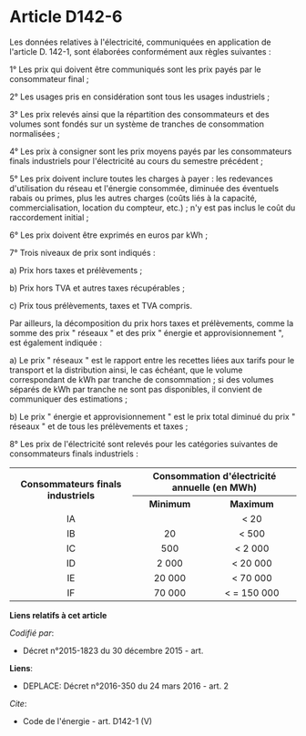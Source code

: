 # Article D142-6

Les données relatives à l'électricité, communiquées en application de l'article D. 142-1, sont élaborées conformément aux
règles suivantes : 

1° Les prix qui doivent être communiqués sont les prix payés par le consommateur final ; 

2° Les usages pris en considération sont tous les usages industriels ; 

3° Les prix relevés ainsi que la répartition des consommateurs et des volumes sont fondés sur un système de tranches de
consommation normalisées ; 

4° Les prix à consigner sont les prix moyens payés par les consommateurs finals industriels pour l'électricité au cours du
semestre précédent ; 

5° Les prix doivent inclure toutes les charges à payer : les redevances d'utilisation du réseau et l'énergie consommée,
diminuée des éventuels rabais ou primes, plus les autres charges (coûts liés à la capacité, commercialisation, location du
compteur, etc.) ; n'y est pas inclus le coût du raccordement initial ; 

6° Les prix doivent être exprimés en euros par kWh ;

7° Trois niveaux de prix sont indiqués : 

a) Prix hors taxes et prélèvements ; 

b) Prix hors TVA et autres taxes récupérables ; 

c) Prix tous prélèvements, taxes et TVA compris. 

Par ailleurs, la décomposition du prix hors taxes et prélèvements, comme la somme des prix " réseaux " et des prix " énergie
et approvisionnement ", est également indiquée : 

a) Le prix " réseaux " est le rapport entre les recettes liées aux tarifs pour le transport et la distribution ainsi, le cas
échéant, que le volume correspondant de kWh par tranche de consommation ; si des volumes séparés de kWh par tranche ne sont
pas disponibles, il convient de communiquer des estimations ; 

b) Le prix " énergie et approvisionnement " est le prix total diminué du prix " réseaux " et de tous les prélèvements et
taxes ; 

8° Les prix de l'électricité sont relevés pour les catégories suivantes de consommateurs finals industriels : 

<table>
    <tbody>
      <tr>
        <th rowspan="2">Consommateurs finals industriels 

</th>
        <th colspan="2">Consommation d'électricité annuelle (en MWh) 

</th>
      </tr>
      <tr>
        <th>Minimum 

</th>
        <th>Maximum 

</th>
      </tr>
      <tr>
        <td align="center">IA 

</td>
        <td align="left"> </td>
        <td align="center">< 20 

</td>
      </tr>
      <tr>
        <td align="center">IB 

</td>
        <td align="center">20 

</td>
        <td align="center">< 500 

</td>
      </tr>
      <tr>
        <td align="center">IC 

</td>
        <td align="center">500 

</td>
        <td align="center">< 2 000 

</td>
      </tr>
      <tr>
        <td align="center">ID 

</td>
        <td align="center">2 000 

</td>
        <td align="center">< 20 000 

</td>
      </tr>
      <tr>
        <td align="center">IE 

</td>
        <td align="center">20 000 

</td>
        <td align="center">< 70 000 

</td>
      </tr>
      <tr>
        <td align="center">IF 

</td>
        <td align="center">70 000 

</td>
        <td align="center">< = 150 000

</td>
      </tr>
    </tbody>
  </table>

**Liens relatifs à cet article**

_Codifié par_:

  - Décret n°2015-1823 du 30 décembre 2015 - art.

**Liens**:

  - DEPLACE: Décret n°2016-350 du 24 mars 2016 - art. 2

_Cite_:

  - Code de l'énergie - art. D142-1 (V)
